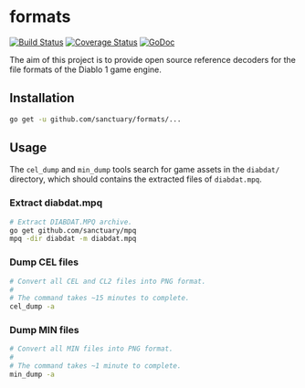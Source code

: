 # formats

[![Build Status](https://travis-ci.org/sanctuary/formats.svg)](https://travis-ci.org/sanctuary/formats)
[![Coverage Status](https://coveralls.io/repos/github/sanctuary/formats/badge.svg)](https://coveralls.io/github/sanctuary/formats)
[![GoDoc](https://godoc.org/github.com/sanctuary/formats?status.svg)](https://godoc.org/github.com/sanctuary/formats)

The aim of this project is to provide open source reference decoders for the file formats of the Diablo 1 game engine.

## Installation

```bash
go get -u github.com/sanctuary/formats/...
```

## Usage

The `cel_dump` and `min_dump` tools search for game assets in the `diabdat/` directory, which should contains the extracted files of `diabdat.mpq`.

### Extract diabdat.mpq

```bash
# Extract DIABDAT.MPQ archive.
go get github.com/sanctuary/mpq
mpq -dir diabdat -m diabdat.mpq
```

### Dump CEL files

```bash
# Convert all CEL and CL2 files into PNG format.
#
# The command takes ~15 minutes to complete.
cel_dump -a
```

### Dump MIN files

```bash
# Convert all MIN files into PNG format.
#
# The command takes ~1 minute to complete.
min_dump -a
```
